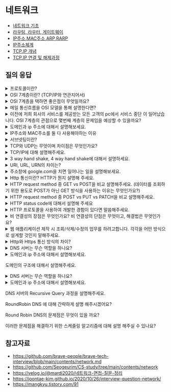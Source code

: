 # 네트워크

- [네트워크 기초](./%EB%84%A4%ED%8A%B8%EC%9B%8C%ED%81%AC%EA%B8%B0%EC%B4%88/README.md)
- [라우팅, 라우터, 게이트웨이](./라우팅,라우터,게이트웨이/README.md)
- [IP주소,MAC주소,ARP,RARP](./IP주소,MAC주소,ARP,RARP/README.md)
- [IP주소체계](IP주소체계/README.md)
- [TCP.IP 개념](./TCP.IP%EA%B0%9C%EB%85%90/README.md)
- [TCP.IP 연결 및 해제과정](./TCP.IP%EC%97%B0%EA%B2%B0%20%EB%B0%8F%20%ED%95%B4%EC%A0%9C%20%EA%B3%BC%EC%A0%95/README.md)

## 질의 응답

<details>
<summary> 프로토콜이란? </summary>

프로토콜은 데이터를 교환할 때 따르는 표준화된 통신 규칙이다. 네트워크를 통해 데이터를 주고받기 위해서는 데이터를 작은 조각으로 잘라서 보낸 뒤 네트워크 간 약속한 규칙에 따라 전송해야 한다. 여기서 송신자와 수신자 간에 데이터를 전달하고 전달받는 절차나 데이터 양식 따위를 `프로토콜(protocol)`이라고 한다.

- 애플케이션 계층 / 상위 계층 - 5 ~ 7 계층
- 데이터 플로 계층 / 하위 계층 - 1 ~ 4 계층

현재 애플케이션 레벨의 프로토콜은 비트 기반이 아닌 문자 기반의 프로토콜이 많이 사용되고 있다. (http, smtp)

</details>

<details>
<summary> OSI 7계층이란? (TCP/IP와 연관지어서)</summary>

OSI 모델은 표준 프로토콜을 사용하여 다양한 통신 시스템이 통신할 수 있도록 하는 개념 모델이다. OSI 7계층 네트워크 프로토콜이 통신하는 구조를 7개의 계층으로 분리하여 각 계층간 상호 작동하는 방식을 정해 놓은 것이다.

OSI 참조 모델은 말그대로 참조 모델일 뿐 실제 사용되는 인터넷 프로토콜은 OSI 참조 모델 7계층 구조를 완전히 따르지는 않는다. 인터넷 프로토콜 스택(Internet Protocol Stack)은 현재 대부분 TCP/IP를 따른다.

</details>

<details>
<summary> OSI 7계층을 택하면 좋은점이 무엇일까요?</summary>

OSI 모델은 표준 프로토콜을 사용하여 다양한 통신 시스템이 통신할 수 있도록 하는 개념 모델이다. 현대 인터넷이 OSI모델을 엄격하게 따르지 않지만 다음과 같은 장점이 있기 때문에 사용한다.

- `표준과 학습 도구`: 표준화를 통해 이질적인 포트 문제나 프로토콜 등으로 인한 문제를 해결하여 비용을 절감
- `모듈화(계층화)`: 계층별의 기능과 통신 과정을 단계별로 나누어서 쉽게 알 수 있고, 특정한 곳에 이상이 생기면 그 단계만 수정할 수 있기 때문에 편리하다.

</details>

<details>
<summary> 메일 통신흐름을 OSI 모델을 통해 설명한다면?</summary>

[OSI 모델을 통해 데이터가 전송되는 방법](OSI%20모델/README.md)참고

</details>

<details>
<summary> 이전에 저희 회사의 서비스를 제공받는 모든 고객의 pc에서 서비스 중단 이 일어났습니다. OSI 7계층의 관점으로 몇번째 계층의 문제임을 예상할 수 있을까요?</summary>

한명의 고객이 아닌, “모든 고객의 pc”에서 문제가 생겼으므로, 1계층 혹은 3계층에 문제가 있음을 예상할 수 있다.

</details>

<details>
<summary> 도메인과 ip 주소에 대해서 설명해보세요.</summary>

인터넷은 서버들을 유일하게 구분할 수 있는 ip 주소를 기본 체계로 이용한다. 하지만 ip 주소는 숫자로 이루어진 조합이라 사람이 기억하기 쉽지 않다. 따라서, 사람이 기억하기 편한 언어 체계의 도메인 이름을 통해 웹 서버에 접속한다.

</details>

<details>
<summary> IP주소와 MAC주소를 둘 다 사용해야하는 이유</summary>

IP 주소란 논리적 주소로, 컴퓨터 네트워크에서 장치들이 서로를 인식하고 통신하기 위해 사용하는 번호다.
MAC 주소란 네트워크 인터페이스에 할당된고유 식별자다.
IP 주소는 네트워크 계층에서 사용하며 MAC 주소는 데이터 링크 계층에서 사용한다.

IP 주소는 전체적인 맵을 보고 방향성을 알려주는 역할을 한다고 생각하면 된다. IP 주소는 네트워크 주소와 호스트 주소로 나뉘므로 실생활에서 우편물이나 택배를 보낼 때 사용하는 계층형 주소 원리와 유사하기 때문이다. 유동 IP의 특징으로 인해 IP 자체가 변동될 수 있기 때문에 절대 변하지 않는 하드웨어의 고유 주소 번호가 필요한데, 그것이 바로 MAC 주소다.

</details>

<details>
<summary>서브넷팅이란?</summary>

네트워크를 분할하는 것을 서브넷팅이라고 하고 불할된 네트워크를 서브넷이라고 한다. 서브넷팅은 자원을 효율적으로 분배하기 위해 네트워크 영역과 호스트 영역을 쪼개는 작업으로 IP주소를 효울적으로 나누어 사용하기 위한 방법으로 네트워크 성능 보장하고, IP 할당 범위를 더 작은 단위로 나눌 수 있게 된다.

서브넷팅하면 네트워크 ID, 서브넷 ID, 호스트 ID로 나눠지게 되고 IP 주소를 서브넷팅하게 되면 어디까지가 네트워크 ID이고 호스트 ID인지 알기 위해 서브넷 마스크를 사용한다.

</details>

<details>
<summary> TCP와 UDP는 무엇이며 차이점은 무엇인가요?</summary>

두 프로토콜은 모두 패킷을 한 컴퓨터에서 다른 컴퓨터로 전달해주는 IP 프로토콜을 기반으로 구현되어 있지만, 서로 다른 특징을 가지고 있다.

TCP는 연결형 서비스로 3-way handshaking 과정을 통해 연결을 설정한다. 그렇기 때문에 높은 신뢰성을 보장하지만 속도가 비교적 느리다는 단점이 있다. UDP는 비연결형 서비스로 3-way handshaking을 사용하지 않기 때문에 신뢰성이 떨어지는 단점이 있다. 하지만 수신 여부를 확인하지 않기 때문에 속도가 빠릅니다. TCP는 신뢰성이 중요한 파일 교환과 같은 경우에 쓰이고 UDP는 실시간성이 중요한 스트리밍에 자주 사용한다.

TCP는 다음과 같은 특징이 있다.

- 연결형 서비스로 가상 회선 방식을 제공
- 데이터의 전송 순서 보장
- 데이터의 경계를 구분하지 않음
- 신뢰성 있는 데이터 전송
- UDP보다 전송속도가 느림
- 연결을 설정(3-way handshaking)과 해제(4-way handshaking)

UDP는 다음과 같은 특징이 있다.

- 비연결형 서비스로 데이터그램 방식을 제공
- 비신뢰성
- 데이터의 경계를 구분
- 패킷 오버해드가 적어 네트워크 부하 감소
- 혼잡 제어를 하지 않기 때문에 TCP보다 빠름
- TCP의 handshaking 같은 연결 설정이 없음

</details>

<details>
<summary> TCP/IP에 대해 설명해주세요.</summary>

TCP/IP는 애플리케이션, 전송, 인터넷, 링크 계층으로 이루어져있다. OSI 참조 모델은 말그대로 참조 모델일 뿐 실제 사용되는 인터넷 프로토콜은 OSI 참조 모델 7계층 구조를 완전히 따르지는 않는다. 인터넷 프로토콜 스택(Internet Protocol Stack)은 현재 대부분 TCP/IP를 따른다.

- TCP/IP는 인터넷 프로토콜 중 가장 중요한 역할을 하는 TCP와 IP의 합성어로 데이터의 흐름 관리, 정확성 확인, 패킷의 목적지 보장을 담당한다.
  - `TCP`: 데이터의 정확성 확인
  - `IP`: 패킷을 목적지까지 전송

송신자가 수신자에게 데이터를 보낼 때 데이터가 각 계층을 지나며 각 계층의 특징들이 담긴 헤더들이 붙여지는 과정을 캡슐화라고 한다. 반대로 수신측에서 각 계층을 거칠 때마다 해당 계층마다 사용한 헤더를 제거하는 과정을 비캡슐화라고 한다. 예시로, 전송계층은 TCP헤더를, 네트워크 계층은 IP주소 헤더를 추가한다.

</details>

<details>
<summary> 3 way hand shake, 4 way hand shake에 대해서 설명하세요.</summary>

3 way hand shake에서 클라이언트는 서버에 접속을 요청하는 SYN(a) 패킷을 보내고, 서버는 클라이언트의 SYN 패킷에 대한 요청 수락 응답으로 ACK 패킷(a+1과 클라이언트도 포트를 열어달라는 SYN(b) 패킷을 보낸다. 마지막으로 클라이언트는 서버가 보낸 ACK(a+1) 패킷과 SYN(b) 패킷을 받고 이에 대한 응답으로 ACK(b+1) 패킷을 보내며 연결이 성립된다.

4 way hand shake에서 클라이언트는 서버에게 FIN을 보내고 서버는 응답으로 ACK를 보내고 모든 데이터를 다 전송했다면 FIN을 보낸다. 클라이언트는 응답으로 ACK를 보내고 서버는 소켓을 닫고 TIME_WAIT 시간이 끝나면 클라이언트도 소켓을 닫아 연결을 종료한다.

</details>

<details>
<summary> URI, URL, URN의 차이는?</summary>

URI는 `인터넷상의 자원 “자원 자체”를 식별하는 고유한 문자열 시퀀스`이다. URI는 두 가지 주요 부분집합인, URL과 URN으로 구성된 종합적인 개념이다. URN은 현재 그 자원가 어디에 존재하든 상관없이 그 이름만으로 자원를 식별하는 데 비해 URL은 자원가 어디 있는지 설명해서 자원를 식별한다.

URL은 `인터넷 자원를 가리키는 표준이름`이다. URL은 애플리케이션이 자원에 접근할 방법을 제공한다. 많은 사용자는 브라우저가 그들이 요청하는 자원를 가져오는 데 사용되는 프로토콜과 접근 방식을 모른다. URL은 어떻게 위치를 찾고 도달할 수 있는지까지 포함되어야 하므로 **URL은 프로토콜 + 이름(또는 번호)**의 형태라고 할 수 있다.

URN은 `웹 문서의 물리적인 위치와 상관없이 웹 문서 자체`를 나타낸다. 이처럼 개별 자원에 식별자를 부여하게 되면 해당 정보에 대한 URN은 일정하게 유지되며 자원의 위치, 프로토콜, 호스트와 관계없이 위치를 파악할 수 있다는 장점이 있다. (ex 웹 문서가 다른 웹 서버로 이동하거나 주소가 바뀌는 등 물리적 위치가 변경되더라도 해당 문서를 찾을 수 있다.)

</details>

<details>
<summary> 주소창에 google.com을 치면 일어나는 일을 설명해보세요. </summary>

웹 브라우저에 URL(도메인 이름만 입력해도 됨)을 입력하고 Enter 키를 누릅니다.
웹 브라우저가 도메인의 IP 주소를 조회합니다. (먼저 캐시를 찾고, 그다음 DNS를 검색합니다.)
웹 브라우저가 찾은 IP 주소를 기반으로 서버와의 TCP 연결을 시작합니다.
웹 브라우저가 HTTP 요청을 서버로 전송합니다. (필요한 경우, HTTPS 보안 통신이 진행됩니다.)
웹 서버가 요청을 처리하고 응답을 다시 웹 브라우저로 전송합니다.
웹 브라우저가 전송 받은 콘텐츠를 렌더링합니다.

</details>

<details>
<summary> Http 통신이란? HTTP가 뭔지 설명해 주세요.  </summary>

HTTP는 HyperText Transfer Protocol의 약자로 서버-클라이언트 모델을 따르면서 request/response 구조로 웹 상에서 정보를 주고받을 수 있는 프로토콜입니다. TCP/IP 기반으로 작동하며, HTTP의 가장 큰 특징은 비-연결 지향(Connectionless와) 무상태성(Stateless) 입니다. HTTP는 기본적으로 리퀘스트(request)와 리스폰스(response)의 구조를 띄는데, 클라이언트가 요청을 보내면 서버는 응답을 보내는 구조입니다. 또한, 요청 URI로 리소스를 식별합니다.

비 연결 지향이란 클라이언트가 서버에게 리소스를 요청한 후 응답을 받으면 연결을 끊어버리는 특징을 말합니다.

무상태성이란 각각의 요청이 독립적이라는 뜻으로 HTTP 프로토콜 레벨에서 이전에 보냈던 요청과 응답에 대해서 기억하지 않는 것을 의미합니다.

</details>

<details>
<summary> HTTP request method 중 GET vs POST을 비교 설명해주세요. (데이터를 조회하기 위한 용도로 POST가 아닌 GET 방식을 사용하는 이유는 무엇인가요?)</summary>

설계 원칙에 따라 GET 방식은 서버에게 여러 번 요청을 하더라도 동일한 응답이 와야 한다. GET 방식은 가져오는 것(Select)이므로, 서버의 데이터나 상태를 변경시키지 않아야 한다.
(게시판의 리스트, 게시글 보기 기능, 예외 : 방문자의 로그남기기, 조회수 증가 기능)

POST 방식은 수행하는 것으로, 서버의 값이나 상태를 바꾸기 위한 용도. (게시판 글 쓰기 기능)

GET 요청의 경우 필요한 정보를 특정하기 위해 URL 뒤에 Query String을 추가하여 정보를 조회하고, POST 요청의 경우 전달할 데이터를 Body 부분에 포함하여 통신합니다.

GET 요청의 경우 URL 뒤의 Query String까지 포함해서 브라우저 히스토리에 남게 되고 캐시가 가능하지만, POST 요청의 경우 브라우저 히스토리에 남지 않고 캐시도 불가능합니다.

</details>

<details>
<summary> HTTP request method 중 POST vs PUT vs PATCH을 비교 설명해주세요.</summary>

POST와 PUT은 구분해서 사용해야한다. POST는 새로운 데이터를 계속 생성하기 때문에 요청시마다 데이터를 생성하지만, PUT은 사용자가 데이터를 지정하고 수정하는 것이기 때문에 같은 요청을 계속하더라도 데이터가 계속 생성되지는 않는다.

PUT은 지정한 데이터를 전부 수정하는 Method이지만 PATCH는 정보의 일부분이 변경되는 방법이다. 그래서 PUT은 멱등하지만, PATCH는 어떻게 설꼐하느냐에 따라 멱등하다고 볼 수 있는 게 달라진다.

</details>

<details>
<summary> HTTP status code에 대해서 설명해 주세요 </summary>

HTTP status code는 클라이언트가 보낸 HTTP 요청에 대한 서버의 응답 코드로, 상태 코드를 통해 요청의 성공/실패 여부를 판단할 수 있습니다. 100번대부터 500번대까지 총 5개의 클래스로 구분되어 HTTP 요청에 대한 상태를 알려줍니다.

제가 프로젝트하면서 사용했던 상태 코드로는 ...

</details>

<details>
<summary> HTTP 프로토콜을 사용하여 개발한 경험이 있다면 말씀해주세요. </summary>

작성 중...

</details>

<details>
<summary> 비 연결성의 장점은 무엇인가요? 비 연결성의 단점은 무엇이고, 해결법은 무엇인가요? </summary>
비-연결 지향 (Connectionless)이란 클라이언트가 서버에게 리소스를 요청한 후 응답을 받으면 연결을 끊어버리는 특징을 의미합니다.

연결을 유지하게 되면 서버에 많은 부담을 줄 수 있기 때문에 상당히 많은 클라이언트에게 요청을 받는 웹 서버의 경우 응답을 처리했으면 연결을 끊는다.

이로 인해 서버의 부담을 줄일 수 있지만, 리소스를 요청할 때마다 연결해야 하는 오버헤드 비용이 발생한다. 이를 해결하기 위해선, 요청 헤더의 Connection: keep-alive 속성으로 지속적 연결 상태(Persistent connection)를 유지할 수 있다. 즉, 요청을 할 때마다 연결하지 않고 기존의 연결을 재사용하는 방식이다. HTTP 1.1 부턴 지속적 연결 상태가 기본이며 이를 해제하기 위해선 명시적으로 요청 헤더를 수정해야 한다.

</details>

<details>
<summary> 
웹 애플리케이션 제작 시 조회/삭제/수정의 업무를 하려고합니다. 각각을 어떤 방식으로 설계할 것인지 말해주세요. </summary>

RESTful API에 근거 조회는 GET, 삭제는 DELETE, 수정은 POST로 설계할 것이다. GET은 조회하기 위한 메서드로 멱등성을 만족하기 위해 데이터의 수정이 없어야하며, POST는 서버의 값 혹은 상태를 변경하기 위한 메서드로 수정하기 위해 사용한다.

</details>

<details>
<summary>Http와 Https 통신 방식의 차이?  </summary>

</details>

<details>
<summary> DNS 서버는 무슨 역할을 하나요? </summary>

DNS 시스템은 ip주소와 도메인 이름의 매핑을 관리합니다. DNS 서버는 ip 주소와 도메인 간의 변환 작업을 수행하며, 사용자가 도메인 이름을 웹 브라우저에 입력하면 해당 사용자를 어떤 서버에 연결할 것인지를 제어하는 역할을 합니다.

</details>

<details>
<summary> 도메인과 ip 주소에 대해서 설명해보세요. </summary>

인터넷은 서버들을 유일하게 구분할 수 있는 ip 주소를 기본 체계로 이용합니다. 하지만 ip 주소는 숫자로 이루어진 조합이라 인간이 기억하기엔 무리가 있습니다. 따라서 우리는 기억하기 편한 언어 체계의 도메인 이름을 통해 웹 서버에 접속합니다.

</details>

도메인의 구조에 대해서 설명해주세요.

<details>
<summary> DNS 서버는 무슨 역할을 하나요? </summary>

DNS 시스템은 ip주소와 도메인 이름의 매핑을 관리합니다. DNS 서버는 ip 주소와 도메인 간의 변환 작업을 수행하며, 사용자가 도메인 이름을 웹 브라우저에 입력하면 해당 사용자를 어떤 서버에 연결할 것인지를 제어하는 역할을 합니다.

</details>

<details>
<summary> 도메인과 ip 주소에 대해서 설명해보세요. </summary>

인터넷은 서버들을 유일하게 구분할 수 있는 ip 주소를 기본 체계로 이용합니다. 하지만 ip 주소는 숫자로 이루어진 조합이라 인간이 기억하기엔 무리가 있습니다. 따라서 우리는 기억하기 편한 언어 체계의 도메인 이름을 통해 웹 서버에 접속합니다.

</details>

DNS 서버의 Recursive Query 과정을 설명해주세요.

RoundRobin DNS 에 대해 간략하게 설명 해주시겠어요?

Round Robin DNS의 문제점은 무엇이 있을 까요?

이러한 문제점을 해결하기 위한 스케줄링 알고리즘에 대해 설명 해주실 수 있나요?

## 참고자료

- https://github.com/brave-people/brave-tech-interview/blob/main/contents/network.md
- https://github.com/Seogeurim/CS-study/tree/main/contents/network
- https://velog.io/@mardi2020/네트워크-면접-질문-정리
- https://joontae-kim.github.io/2020/10/26/interview-question-network/
- https://mangkyu.tistory.com/91
